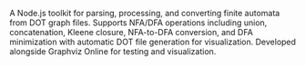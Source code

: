 A Node.js toolkit for parsing, processing, and converting finite automata from DOT graph files. Supports NFA/DFA operations including union, concatenation, Kleene closure, NFA-to-DFA conversion, and DFA minimization with automatic DOT file generation for visualization. 
Developed alongside Graphviz Online for testing and visualization.
